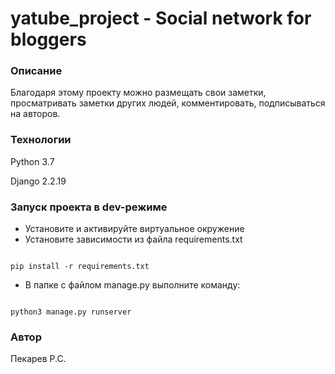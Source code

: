 # yatube_project - Social network for bloggers

### Описание

Благодаря этому проекту можно размещать свои заметки, просматривать заметки других людей, комментировать, подписываться на авторов.

### Технологии

Python 3.7

Django 2.2.19

### Запуск проекта в dev-режиме

- Установите и активируйте виртуальное окружение
- Установите зависимости из файла requirements.txt

```

pip install -r requirements.txt

```

- В папке с файлом manage.py выполните команду:

```

python3 manage.py runserver

```

### Автор

Пекарев Р.С.